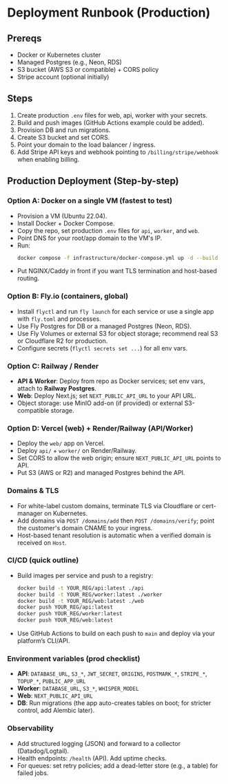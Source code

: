 # Deployment Runbook (Production)

## Prereqs
- Docker or Kubernetes cluster
- Managed Postgres (e.g., Neon, RDS)
- S3 bucket (AWS S3 or compatible) + CORS policy
- Stripe account (optional initially)

## Steps
1) Create production `.env` files for web, api, worker with your secrets.
2) Build and push images (GitHub Actions example could be added).
3) Provision DB and run migrations.
4) Create S3 bucket and set CORS.
5) Point your domain to the load balancer / ingress.
6) Add Stripe API keys and webhook pointing to `/billing/stripe/webhook` when enabling billing.


## Production Deployment (Step-by-step)

### Option A: Docker on a single VM (fastest to test)
- Provision a VM (Ubuntu 22.04).
- Install Docker + Docker Compose.
- Copy the repo, set production `.env` files for `api`, `worker`, and `web`.
- Point DNS for your root/app domain to the VM's IP.
- Run:
  ```bash
  docker compose -f infrastructure/docker-compose.yml up -d --build
  ```
- Put NGINX/Caddy in front if you want TLS termination and host-based routing.

### Option B: Fly.io (containers, global)
- Install `flyctl` and run `fly launch` for each service or use a single app with `fly.toml` and processes.
- Use Fly Postgres for DB or a managed Postgres (Neon, RDS).
- Use Fly Volumes or external S3 for object storage; recommend real S3 or Cloudflare R2 for production.
- Configure secrets (`flyctl secrets set ...`) for all env vars.

### Option C: Railway / Render
- **API & Worker**: Deploy from repo as Docker services; set env vars, attach to **Railway Postgres**.
- **Web**: Deploy Next.js; set `NEXT_PUBLIC_API_URL` to your API URL.
- Object storage: use MinIO add-on (if provided) or external S3-compatible storage.

### Option D: Vercel (web) + Render/Railway (API/Worker)
- Deploy the `web/` app on Vercel.
- Deploy `api/` + `worker/` on Render/Railway.
- Set CORS to allow the web origin; ensure `NEXT_PUBLIC_API_URL` points to API.
- Put S3 (AWS or R2) and managed Postgres behind the API.

### Domains & TLS
- For white-label custom domains, terminate TLS via Cloudflare or cert-manager on Kubernetes.
- Add domains via `POST /domains/add` then `POST /domains/verify`; point the customer's domain CNAME to your ingress.
- Host-based tenant resolution is automatic when a verified domain is received on `Host`.

### CI/CD (quick outline)
- Build images per service and push to a registry:
  ```bash
  docker build -t YOUR_REG/api:latest ./api
  docker build -t YOUR_REG/worker:latest ./worker
  docker build -t YOUR_REG/web:latest ./web
  docker push YOUR_REG/api:latest
  docker push YOUR_REG/worker:latest
  docker push YOUR_REG/web:latest
  ```
- Use GitHub Actions to build on each push to `main` and deploy via your platform’s CLI/API.

### Environment variables (prod checklist)
- **API**: `DATABASE_URL`, `S3_*`, `JWT_SECRET`, `ORIGINS`, `POSTMARK_*`, `STRIPE_*`, `TOPUP_*`, `PUBLIC_APP_URL`
- **Worker**: `DATABASE_URL`, `S3_*`, `WHISPER_MODEL`
- **Web**: `NEXT_PUBLIC_API_URL`
- **DB**: Run migrations (the app auto-creates tables on boot; for stricter control, add Alembic later).

### Observability
- Add structured logging (JSON) and forward to a collector (Datadog/Logtail).
- Health endpoints: `/health` (API). Add uptime checks.
- For queues: set retry policies; add a dead-letter store (e.g., a table) for failed jobs.

